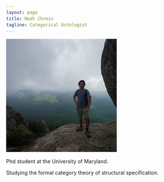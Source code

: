 ```yaml
---
layout: page
title: Noah Chrein
tagline: Categorical Ontologist
---
```

<img src="/assets/images/hiking/shenendoah.jpg" width="60%">  

Phd student at the University of Maryland.

Studying the formal category theory of structural specification.